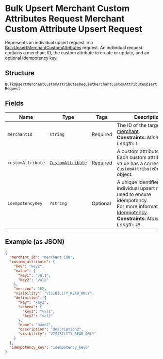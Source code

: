 
# Bulk Upsert Merchant Custom Attributes Request Merchant Custom Attribute Upsert Request

Represents an individual upsert request in a [BulkUpsertMerchantCustomAttributes](../../doc/apis/merchant-custom-attributes.md#bulk-upsert-merchant-custom-attributes)
request. An individual request contains a merchant ID, the custom attribute to create or update,
and an optional idempotency key.

## Structure

`BulkUpsertMerchantCustomAttributesRequestMerchantCustomAttributeUpsertRequest`

## Fields

| Name | Type | Tags | Description | Getter | Setter |
|  --- | --- | --- | --- | --- | --- |
| `merchantId` | `string` | Required | The ID of the target [merchant](entity:Merchant).<br>**Constraints**: *Minimum Length*: `1` | getMerchantId(): string | setMerchantId(string merchantId): void |
| `customAttribute` | [`CustomAttribute`](../../doc/models/custom-attribute.md) | Required | A custom attribute value. Each custom attribute value has a corresponding<br>`CustomAttributeDefinition` object. | getCustomAttribute(): CustomAttribute | setCustomAttribute(CustomAttribute customAttribute): void |
| `idempotencyKey` | `?string` | Optional | A unique identifier for this individual upsert request, used to ensure idempotency.<br>For more information, see [Idempotency](https://developer.squareup.com/docs/build-basics/common-api-patterns/idempotency).<br>**Constraints**: *Maximum Length*: `45` | getIdempotencyKey(): ?string | setIdempotencyKey(?string idempotencyKey): void |

## Example (as JSON)

```json
{
  "merchant_id": "merchant_id0",
  "custom_attribute": {
    "key": "key2",
    "value": {
      "key1": "val1",
      "key2": "val2"
    },
    "version": 102,
    "visibility": "VISIBILITY_READ_ONLY",
    "definition": {
      "key": "key2",
      "schema": {
        "key1": "val1",
        "key2": "val2"
      },
      "name": "name2",
      "description": "description2",
      "visibility": "VISIBILITY_READ_ONLY"
    }
  },
  "idempotency_key": "idempotency_key6"
}
```

